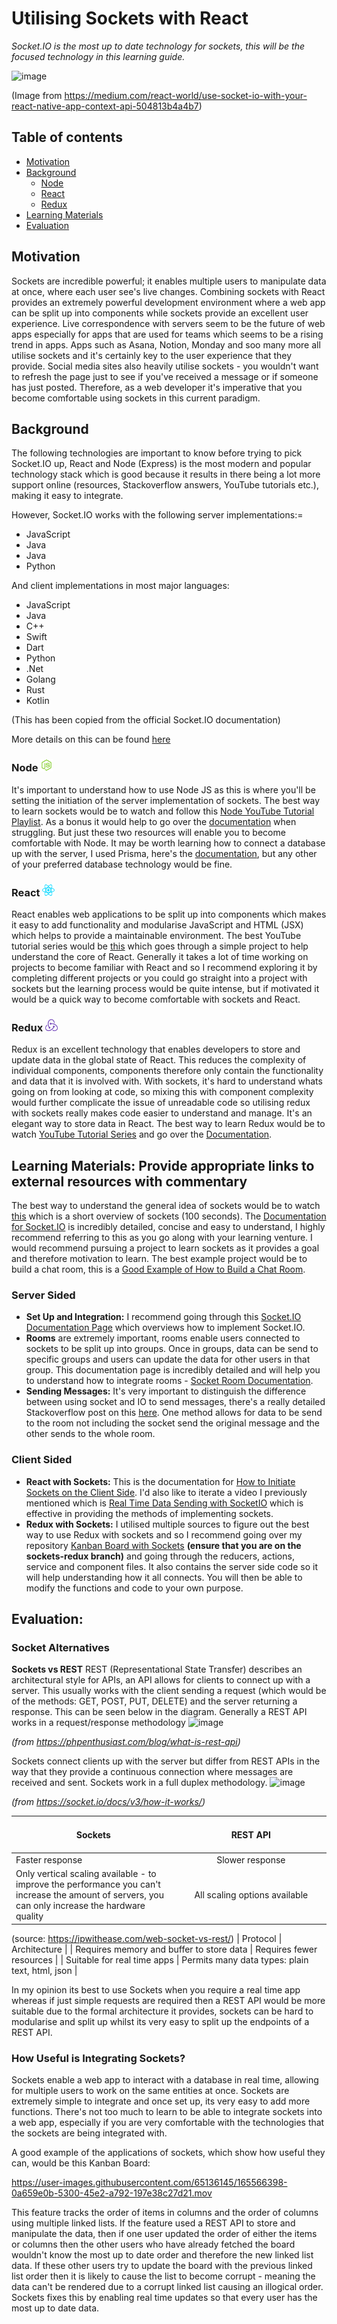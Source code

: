 # Utilising Sockets with React
*Socket.IO is the most up to date technology for sockets, this will be the focused technology in this learning guide.*

![image](https://user-images.githubusercontent.com/65136145/165337658-0c527fa4-2116-4484-b006-b52ad83dda9d.png)

(Image from https://medium.com/react-world/use-socket-io-with-your-react-native-app-context-api-504813b4a4b7)

## Table of contents
- [Motivation](#motivation)
- [Background](#background)
    - [Node](#node)
    - [React](#react)
    - [Redux](#redux)
- [Learning Materials](#learning)
- [Evaluation](#evaluation)

## Motivation <a name="motivation"></a>
Sockets are incredible powerful; it enables multiple users to manipulate data at once, where each user see's live changes. Combining sockets with React provides an extremely powerful development environment where a web app can be split up into components while sockets provide an excellent user experience. Live correspondence with servers seem to be the future of web apps especially for apps that are used for teams which seems to be a rising trend in apps. Apps such as Asana, Notion, Monday and soo many more all utilise sockets and it's certainly key to the user experience that they provide. Social media sites also heavily utilise sockets - you wouldn't want to refresh the page just to see if you've received a message or if someone has just posted. Therefore, as a web developer it's imperative that you become comfortable using sockets in this current paradigm.

## Background <a name="background"></a>
The following technologies are important to know before trying to pick Socket.IO up, React and Node (Express) is the most modern and popular technology stack which is good because it results in there being a lot more support online (resources, Stackoverflow answers, YouTube tutorials etc.), making it easy to integrate.

However, Socket.IO works with the following server implementations:=
- JavaScript
- Java
- Java
- Python

And client implementations in most major languages:
- JavaScript
- Java
- C++
- Swift
- Dart
- Python
- .Net
- Golang
- Rust
- Kotlin

(This has been copied from the official Socket.IO documentation)

More details on this can be found [here](https://socket.io/docs/v4/)

### Node <img src='/icons/node.svg' width='20px'> <a name="node"></a>
It's important to understand how to use Node JS as this is where you'll be setting the initiation of the server implementation of sockets. The best way to learn sockets would be to watch and follow this [Node YouTube Tutorial Playlist](https://www.youtube.com/watch?v=zb3Qk8SG5Ms&list=PL4cUxeGkcC9jsz4LDYc6kv3ymONOKxwBU). As a bonus it would help to go over the [documentation](https://nodejs.org/en/docs/) when struggling. But just these two resources will enable you to become comfortable with Node. It may be worth learning how to connect a database up with the server, I used Prisma, here's the [documentation](https://www.prisma.io/), but any other of your preferred database technology would be fine.

### React <img src='/icons/react.svg' width='20px'> <a name="react"></a>
React enables web applications to be split up into components which makes it easy to add functionality and modularise JavaScript and HTML (JSX) which helps to provide a maintainable environment. The best YouTube tutorial series would be [this](https://www.youtube.com/watch?v=j942wKiXFu8&list=PL4cUxeGkcC9gZD-Tvwfod2gaISzfRiP9d) which goes through a simple project to help understand the core of React. Generally it takes a lot of time working on projects to become familiar with React and so I recommend exploring it by completing different projects or you could go straight into a project with sockets but the learning process would be quite intense, but if motivated it would be a quick way to become comfortable with sockets and React.

### Redux <img src='/icons/redux.svg' width='20px'> <a name="redux"></a>
Redux is an excellent technology that enables developers to store and update data in the global state of React. This reduces the complexity of individual components, components therefore only contain the functionality and data that it is involved with. With sockets, it's hard to understand whats going on from looking at code, so mixing this with component complexity would further complicate the issue of unreadable code so utilising redux with sockets really makes code easier to understand and manage. It's an elegant way to store data in React. The best way to learn Redux would be to watch [YouTube Tutorial Series](https://www.youtube.com/watch?v=OxIDLw0M-m0&list=PL4cUxeGkcC9ij8CfkAY2RAGb-tmkNwQHG) and go over the [Documentation](https://redux.js.org/).

## Learning Materials: Provide appropriate links to external resources with commentary <a name="learning"></a>
The best way to understand the general idea of sockets would be to watch [this](https://www.youtube.com/watch?v=1BfCnjr_Vjg) which is a short overview of sockets (100 seconds). The [Documentation for Socket.IO](https://socket.io/docs/v4/) is incredibly detailed, concise and easy to understand, I highly recommend referring to this as you go along with your learning venture. I would recommend pursuing a project to learn sockets as it provides a goal and therefore motivation to learn. The best example project would be to build a chat room, this is a [Good Example of How to Build a Chat Room](https://medium.com/swlh/chat-rooms-with-socket-io-25e9d1a05947).

### Server Sided
- **Set Up and Integration:** I recommend going through this [Socket.IO Documentation Page](https://socket.io/get-started/chat#integrating-socketio) which overviews how to implement Socket.IO.
- **Rooms** are extremely important, rooms enable users connected to sockets to be split up into groups. Once in groups, data can be send to specific groups and users can update the data for other users in that group. This documentation page is incredibly detailed and will help you to understand how to integrate rooms - [Socket Room Documentation](https://socket.io/docs/v3/rooms/).
- **Sending Messages:** It's very important to distinguish the difference between using socket and IO to send messages, there's a really detailed Stackoverflow post on this [here](https://stackoverflow.com/questions/32674391/io-emit-vs-socket-emit). One method allows for data to be send to the room not including the socket send the original message and the other sends to the whole room.

### Client Sided 
- **React with Sockets:** This is the documentation for [How to Initiate Sockets on the Client Side](https://socket.io/docs/v4/client-installation/). I'd also like to iterate a video I previously mentioned which is [Real Time Data Sending with SocketIO](https://www.youtube.com/watch?v=CgV8omlWq2o) which is effective in providing the methods of implementing sockets.
- **Redux with Sockets:** I utilised multiple sources to figure out the best way to use Redux with sockets and so I recommend going over my repository [Kanban Board with Sockets](https://github.com/loukel/KanbanBoard/tree/sockets-redux/client/src) **(ensure that you are on the sockets-redux branch)** and going through the reducers, actions, service and component files. It also contains the server side code so it will help understanding how it all connects. You will then be able to modify the functions and code to your own purpose.

## Evaluation: <a name="evaluation"></a>

### Socket Alternatives
**Sockets vs REST**
REST (Representational State Transfer) describes an architectural style for APIs, an API allows for clients to connect up with a server. This usually works with the client sending a request (which would be of the methods: GET, POST, PUT, DELETE) and the server returning a response. This can be seen below in the diagram. Generally a REST API works in a request/response methodology
![image](https://user-images.githubusercontent.com/65136145/165542504-ea9e69f1-7164-4134-a639-7e3143d111b9.png)

*(from https://phpenthusiast.com/blog/what-is-rest-api)*

Sockets connect clients up with the server but differ from REST APIs in the way that they provide a continuous connection where messages are received and sent. Sockets work in a full duplex methodology.
![image](https://user-images.githubusercontent.com/65136145/165497187-72a8fb13-eec5-4ac1-82d3-c3f99795d53f.png)

*(from https://socket.io/docs/v3/how-it-works/)*

|<img width="1000" height="1">Sockets<img width="1000" height="1">|<img width="1000" height="1">REST API<img width="1000" height="1">|
|----------|:-------------:|
| Faster response |  Slower response|
| Only vertical scaling available - to improve the performance you can't increase the amount of servers, you can only increase the hardware quality |  All scaling options available |
(source: https://ipwithease.com/web-socket-vs-rest/)
| Protocol |  Architecture |
| Requires memory and buffer to store data |  Requires fewer resources |
| Suitable for real time apps |  Permits many data types: plain text, html, json |

In my opinion its best to use Sockets when you require a real time app whereas if just simple requests are required then a REST API would be more suitable due to the formal architecture it provides, sockets can be hard to modularise and split up whilst its very easy to split up the endpoints of a REST API.

### How Useful is Integrating Sockets? 
Sockets enable a web app to interact with a database in real time, allowing for multiple users to work on the same entities at once. Sockets are extremely simple to integrate and once set up, its very easy to add more functions. There's not too much to learn to be able to integrate sockets into a web app, especially if you are very comfortable with the technologies that the sockets are being integrated with.

A good example of the applications of sockets, which show how useful they can, would be this Kanban Board:

https://user-images.githubusercontent.com/65136145/165566398-0a659e0b-5300-45e2-a792-197e38c27d21.mov

This feature tracks the order of items in columns and the order of columns using multiple linked lists. If the feature used a REST API to store and manipulate the data, then if one user updated the order of either the items or columns then the other users who have already fetched the board wouldn't know the most up to date order and therefore the new linked list data. If these other users try to update the board with the previous linked list order then it is likely to cause the list to become corrupt - meaning the data can't be rendered due to a corrupt linked list causing an illogical order. Sockets fixes this by enabling real time updates so that every user has the most up to date data.
